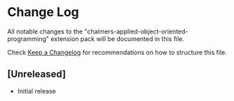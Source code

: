 # Change Log

All notable changes to the "chalmers-applied-object-oriented-programming" extension pack will be documented in this file.

Check [Keep a Changelog](http://keepachangelog.com/) for recommendations on how to structure this file.

## [Unreleased]

- Initial release
